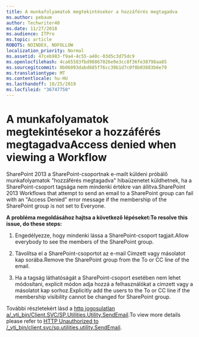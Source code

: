 ```yaml
---
title: A munkafolyamatok megtekintésekor a hozzáférés megtagadva
ms.author: pebaum
author: Techwriter40
ms.date: 11/27/2018
ms.audience: ITPro
ms.topic: article
ROBOTS: NOINDEX, NOFOLLOW
localization_priority: Normal
ms.assetid: 47ceb983-f9a4-4c55-a40c-03d5c3d75dc9
ms.openlocfilehash: 4ca65583fbd98867026e9e3cc8f36fe38798aa85
ms.sourcegitcommit: 0b06093dabd685f76cc39b1d7c0f8b03883b6e79
ms.translationtype: MT
ms.contentlocale: hu-HU
ms.lasthandoff: 10/25/2019
ms.locfileid: "36747750"
---
```

# <a name="access-denied-when-viewing-a-workflow"></a><span data-ttu-id="2b8be-102">A munkafolyamatok megtekintésekor a hozzáférés megtagadva</span><span class="sxs-lookup"><span data-stu-id="2b8be-102">Access denied when viewing a Workflow</span></span>

<span data-ttu-id="2b8be-103">SharePoint 2013 a SharePoint-csoportnak e-mailt küldeni próbálő munkafolyamatok "hozzáférés megtagadva" hibaüzenetet küldhetnek, ha a SharePoint-csoport tagsága nem mindenki értékre van állítva.</span><span class="sxs-lookup"><span data-stu-id="2b8be-103">SharePoint 2013 Workflows that attempt to send an email to a SharePoint group can fail with an "Access Denied" error message if the membership of the SharePoint group is not set to Everyone.</span></span>
  
 <span data-ttu-id="2b8be-104">**A probléma megoldásához hajtsa a következő lépéseket:**</span><span class="sxs-lookup"><span data-stu-id="2b8be-104">**To resolve this issue, do these steps:**</span></span>
  
 1. <span data-ttu-id="2b8be-105">Engedélyezze, hogy mindenki lássa a SharePoint-csoport tagjait.</span><span class="sxs-lookup"><span data-stu-id="2b8be-105">Allow everybody to see the members of the SharePoint group.</span></span>
  
 2. <span data-ttu-id="2b8be-106">Távolítsa el a SharePoint-csoportot az e-mail Címzett vagy másolatot kap sorába.</span><span class="sxs-lookup"><span data-stu-id="2b8be-106">Remove the SharePoint group from the To or CC line of the email.</span></span>
  
 3. <span data-ttu-id="2b8be-107">Ha a tagság láthatóságát a SharePoint-csoport esetében nem lehet módosítani, explicit módon adja hozzá a felhasználókat a címzett vagy a másolatot kap sorhoz.</span><span class="sxs-lookup"><span data-stu-id="2b8be-107">Explicitly add the users to the To or CC line if the membership visibility cannot be changed for SharePoint group.</span></span>
  
<span data-ttu-id="2b8be-108">További részletekért lásd a [http jogosulatlan a/_vti_bin/Client.SVC/SP.Utilities.Utility.SendEmail](https://go.microsoft.com/fwlink/?linkid=2044694&amp;clcid=0x409).</span><span class="sxs-lookup"><span data-stu-id="2b8be-108">To view more details please refer to [HTTP Unauthorized to /_vti_bin/client.svc/sp.utilities.utility.SendEmail](https://go.microsoft.com/fwlink/?linkid=2044694&amp;clcid=0x409).</span></span>
  
